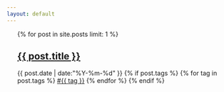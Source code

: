 ```yaml
---
layout: default
---
```


<div>
  <ul class="listing">
  {% for post in site.posts limit: 1 %}
  <article class="content">
    <section class="title">
      <h2><a href="{{ post.url }}">{{ post.title }}</a></h2>
    </section>
    <section class="meta">
    <span class="time">
      <time datetime="{{ post.date | date:"%Y-%m-%d" }}">{{ post.date | date:"%Y-%m-%d" }}</time>
    </span>
    {% if post.tags %}
    <span class="tags">
      {% for tag in post.tags %}
      <a href="/tags.html#{{ tag }}" title="{{ tag }}">#{{ tag }}</a>
      {% endfor %}
    </span>
    {% endif %}
    <!-- BEGIN this would not work on any other domain -->
    <span id="like-wrapper"></span>
    <script type="text/javascript">
      var like_shortname      = '{{ site.disqus }}';
      var like_identifier     = '{{ post.guid }}';
      var like_like_btn       = '&#xf087;';
      var like_unlike_btn     = '&#xf087;';
      var like_disable_unlike = true;

      var l = document.createElement('script'); l.type = 'text/javascript'; l.async = true;
      l.src = 'https://like-waynezhang.rhcloud.com/javascript/widget.js';
      (document.getElementsByTagName('head')[0] || document.getElementsByTagName('body')[0]).appendChild(l);
    </script>
    <!-- END this would not work on any other domain -->
    </section>
    <section class="post">
    {{ post.content }}
    </section>
    </article>
  {% endfor %}
  </ul>
  <div class="divider"></div>
  <ul class="listing main-listing">
    <li class="listing-seperator">Happend earlier this year</i>
  {% capture year %}{{ site.time | date:"%Y"}}{% endcapture %}
  {% for post in site.posts offset:1 %}
    {% capture y %}{{ post.date | date:"%Y"}}{% endcapture %}
    {% if year != y %}
    {% break %}
    {% endif %}
    <li class="listing-item">
      <time datetime="{{ post.date | date:"%Y-%m-%d" }}">{{ post.date | date:"%Y-%m-%d" }}</time>
      <a href="{{ post.url }}" title="{{ post.title }}">{{ post.title }}</a>
    </li>
  {% endfor %}
    <li class="listing-seperator"><a href="/archive.html">Long long ago</a></li>
  </ul>
</div>
